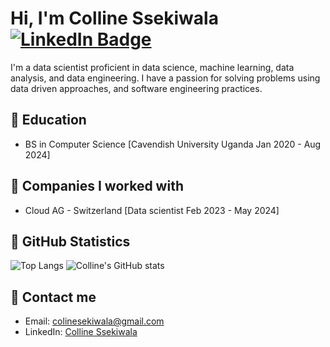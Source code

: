 
<div >
  <h1>Hi, I'm Colline Ssekiwala   <a href="https://www.linkedin.com/in/colline-ssekiwala/">
    <img src="https://img.shields.io/badge/LinkedIn-blue?style=for-the-badge&logo=linkedin&logoColor=white" alt="LinkedIn Badge"/>
  </a></h1> 
   <p>I'm a data scientist proficient in data science, machine learning, data analysis, and data engineering. I have a passion for solving problems using data driven approaches, and software engineering practices. 
  </p> 
</div>
<h2>🏫 Education </h2>
<div>
  <ul>
     <li>BS in Computer Science [Cavendish University Uganda Jan 2020 - Aug 2024]</li>
  </ul>
</div>
<div>
  <h2>🏢 Companies I worked with </h2>
  <ul>
    <li>Cloud AG - Switzerland [Data scientist Feb 2023 - May 2024]</li>
  </ul>
</div>
<h2>🧮 GitHub Statistics </h2>
 <div>
   
  ![Top Langs](https://github-readme-stats.vercel.app/api/top-langs/?username=Colline-Ssekiwala&layout=compact) ![Colline's GitHub stats](https://github-readme-stats.vercel.app/api?username=Colline-Ssekiwala&show_icons=true)
</div>
<h2>📩 Contact me</h2>
<div>
  <ul>
    <li>Email: <a href="mailto:colinesekiwala@gmail.com">colinesekiwala@gmail.com</a></li>
    <li>LinkedIn: <a href="linkedin.com/in/colline-ssekiwala">Colline Ssekiwala</a></li>
  </ul>
</div>

  
  
